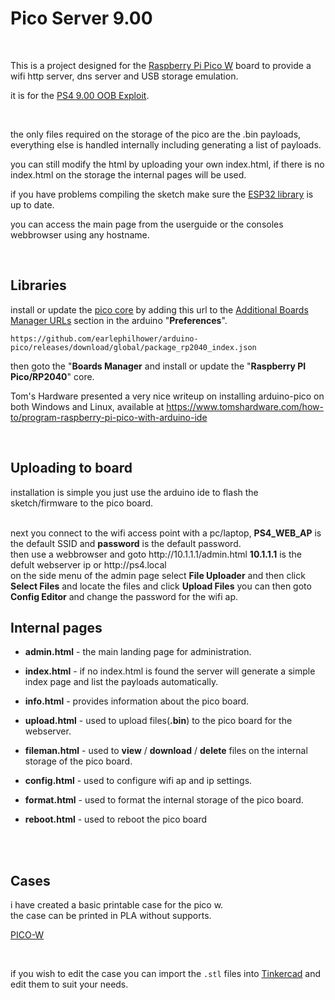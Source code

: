 # Pico Server 9.00

<br>

This is a project designed for the <a href=https://www.raspberrypi.com/products/raspberry-pi-pico/>Raspberry Pi Pico W</a> board to provide a wifi http server, dns server and USB storage emulation.

it is for the <a href=https://github.com/ChendoChap/pOOBs4>PS4 9.00 OOB Exploit</a>.

<br>

the only files required on the storage of the pico are the .bin payloads, everything else is handled internally including generating a list of payloads.<br>

you can still modify the html by uploading your own index.html, if there is no index.html on the storage the internal pages will be used.<br>

if you have problems compiling the sketch make sure the <a href=https://github.com/stooged/ESP32-Server-900u#libraries>ESP32 library</a> is up to date.<br>

you can access the main page from the userguide or the consoles webbrowser using any hostname.<br>


<br> 




## Libraries



install or update the <a href=https://github.com/earlephilhower/arduino-pico>pico core</a> by adding this url to the <a href=https://docs.arduino.cc/learn/starting-guide/cores>Additional Boards Manager URLs</a> section in the arduino "<b>Preferences</b>".

` https://github.com/earlephilhower/arduino-pico/releases/download/global/package_rp2040_index.json `

then goto the "<b>Boards Manager</b> and install or update the "<b>Raspberry PI Pico/RP2040</b>" core.<br>


Tom's Hardware presented a very nice writeup on installing arduino-pico on both Windows and Linux, available at https://www.tomshardware.com/how-to/program-raspberry-pi-pico-with-arduino-ide

<br>


## Uploading to board

installation is simple you just use the arduino ide to flash the sketch/firmware to the pico board.<br>
 
<br>
next you connect to the wifi access point with a pc/laptop, <b>PS4_WEB_AP</b> is the default SSID and <b>password</b> is the default password.<br>
then use a webbrowser and goto http://10.1.1.1/admin.html <b>10.1.1.1</b> is the defult webserver ip or http://ps4.local<br>
on the side menu of the admin page select <b>File Uploader</b> and then click <b>Select Files</b> and locate the files and click <b>Upload Files</b>
you can then goto <b>Config Editor</b> and change the password for the wifi ap.

<br>



## Internal pages

* <b>admin.html</b> - the main landing page for administration.

* <b>index.html</b> - if no index.html is found the server will generate a simple index page and list the payloads automatically.

* <b>info.html</b> - provides information about the pico board.

* <b>upload.html</b> - used to upload files(<b>.bin</b>) to the pico board for the webserver.

* <b>fileman.html</b> - used to <b>view</b> / <b>download</b> / <b>delete</b> files on the internal storage of the pico board.

* <b>config.html</b> - used to configure wifi ap and ip settings.

* <b>format.html</b> - used to format the internal storage of the pico board.

* <b>reboot.html</b> - used to reboot the pico board


<br><br>



## Cases

i have created a basic printable case for the pico w.<br>
the case can be printed in PLA without supports.

<a href=https://github.com/stooged/Pico-Server-900/tree/main/3D_Printed_Cases/PicoW>PICO-W</a><br>

<br>

if you wish to edit the case you can import the `.stl` files into <a href=https://www.tinkercad.com/>Tinkercad<a/> and edit them to suit your needs.

<br>